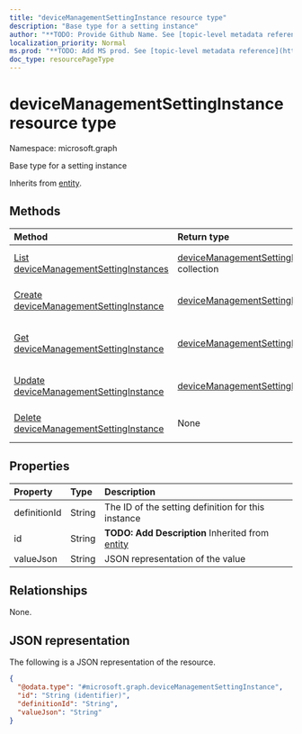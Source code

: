 ```yaml
---
title: "deviceManagementSettingInstance resource type"
description: "Base type for a setting instance"
author: "**TODO: Provide Github Name. See [topic-level metadata reference](https://msgo.azurewebsites.net/add/document/guidelines/metadata.html#topic-level-metadata)**"
localization_priority: Normal
ms.prod: "**TODO: Add MS prod. See [topic-level metadata reference](https://msgo.azurewebsites.net/add/document/guidelines/metadata.html#topic-level-metadata)**"
doc_type: resourcePageType
---
```


# deviceManagementSettingInstance resource type

Namespace: microsoft.graph



Base type for a setting instance


Inherits from [entity](../resources/entity.md).

## Methods
|Method|Return type|Description|
|:---|:---|:---|
|[List deviceManagementSettingInstances](../api/devicemanagementsettinginstance-list.md)|[deviceManagementSettingInstance](../resources/devicemanagementsettinginstance.md) collection|Get a list of the [deviceManagementSettingInstance](../resources/devicemanagementsettinginstance.md) objects and their properties.|
|[Create deviceManagementSettingInstance](../api/devicemanagementsettinginstance-create.md)|[deviceManagementSettingInstance](../resources/devicemanagementsettinginstance.md)|Create a new [deviceManagementSettingInstance](../resources/devicemanagementsettinginstance.md) object.|
|[Get deviceManagementSettingInstance](../api/devicemanagementsettinginstance-get.md)|[deviceManagementSettingInstance](../resources/devicemanagementsettinginstance.md)|Read the properties and relationships of a [deviceManagementSettingInstance](../resources/devicemanagementsettinginstance.md) object.|
|[Update deviceManagementSettingInstance](../api/devicemanagementsettinginstance-update.md)|[deviceManagementSettingInstance](../resources/devicemanagementsettinginstance.md)|Update the properties of a [deviceManagementSettingInstance](../resources/devicemanagementsettinginstance.md) object.|
|[Delete deviceManagementSettingInstance](../api/devicemanagementsettinginstance-delete.md)|None|Deletes a [deviceManagementSettingInstance](../resources/devicemanagementsettinginstance.md) object.|

## Properties
|Property|Type|Description|
|:---|:---|:---|
|definitionId|String|The ID of the setting definition for this instance|
|id|String|**TODO: Add Description** Inherited from [entity](../resources/entity.md)|
|valueJson|String|JSON representation of the value|

## Relationships
None.

## JSON representation
The following is a JSON representation of the resource.
<!-- {
  "blockType": "resource",
  "keyProperty": "id",
  "@odata.type": "microsoft.graph.deviceManagementSettingInstance",
  "baseType": "microsoft.graph.entity",
  "openType": false
}
-->
``` json
{
  "@odata.type": "#microsoft.graph.deviceManagementSettingInstance",
  "id": "String (identifier)",
  "definitionId": "String",
  "valueJson": "String"
}
```

